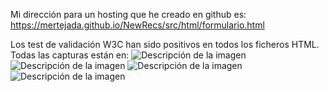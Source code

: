 Mi dirección para un hosting que he creado en github es:
https://mertejada.github.io/NewRecs/src/html/formulario.html

Los test de validación W3C han sido positivos en todos los ficheros HTML. Todas las capturas están en: 
<image src="src/img/validW3C/validIndex.png" alt="Descripción de la imagen">
<image src="src/img/validW3C/validProductos.png" alt="Descripción de la imagen">
<image src="src/img/validW3C/validNoticias.png" alt="Descripción de la imagen">
<image src="src/img/validW3C/validForm.png" alt="Descripción de la imagen">
